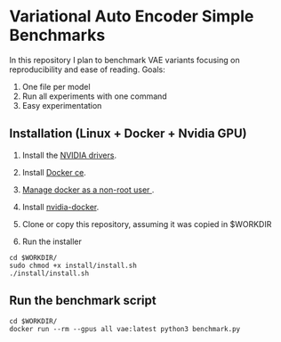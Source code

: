 # Variational Auto Encoder Simple Benchmarks

In this repository I plan to benchmark VAE variants focusing on reproducibility and ease of reading.
Goals:
1. One file per model
2. Run all experiments with one command
3. Easy experimentation

## Installation (Linux + Docker + Nvidia GPU)

1. Install the [NVIDIA drivers](https://docs.nvidia.com/cuda/cuda-installation-guide-linux/index.html#ubuntu-installation).

2. Install [Docker ce](https://docs.docker.com/install/linux/docker-ce/ubuntu/).

3. [Manage docker as a non-root user ](https://docs.docker.com/install/linux/linux-postinstall/).

4. Install [nvidia-docker](https://github.com/NVIDIA/nvidia-docker).

5. Clone or copy this repository, assuming it was copied in $WORKDIR

6. Run the installer
  ```shell
  cd $WORKDIR/
  sudo chmod +x install/install.sh
  ./install/install.sh
  ```

## Run the benchmark script
  ```shell
  cd $WORKDIR/
  docker run --rm --gpus all vae:latest python3 benchmark.py
  ```